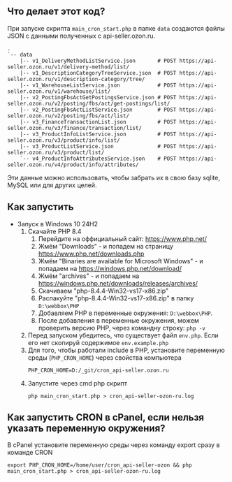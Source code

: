 ## Что делает этот код?

При запуске скрипта `main_cron_start.php` в папке `data` создаются файлы JSON с данными полученных с api-seller.ozon.ru.

```
.
`-- data
    |-- v1_DeliveryMethodListService.json       # POST https://api-seller.ozon.ru/v1/delivery-method/list/
    |-- v1_DescriptionCategoryTreeService.json  # POST https://api-seller.ozon.ru/v1/description-category/tree/
    |-- v1_WarehouseListService.json            # POST https://api-seller.ozon.ru/v1/warehouse/list/
    |-- v2_PostingFbsActGetPostingsService.json # POST https://api-seller.ozon.ru/v2/posting/fbs/act/get-postings/list/
    |-- v2_PostingFbsActListService.json        # POST https://api-seller.ozon.ru/v2/posting/fbs/act/list/
    |-- v3_FinanceTransactionList.json          # POST https://api-seller.ozon.ru/v3/finance/transaction/list/
    |-- v3_ProductInfoListService.json          # POST https://api-seller.ozon.ru/v3/product/info/list/
    |-- v3_ProductListService.json              # POST https://api-seller.ozon.ru/v3/product/list/
    `-- v4_ProductInfoAttributesService.json    # POST https://api-seller.ozon.ru/v4/product/info/attributes/
```

Эти данные можно использовать, чтобы забрать их в свою базу sqlite, MySQL или для других целей.

## Как запустить

- Запуск в Windows 10 24H2
    1. Скачайте PHP 8.4
        1. Перейдите на оффициальный сайт: https://www.php.net/
        1. Жмём "Downloads" - и попадем на страницу https://www.php.net/downloads.php
        1. Жмём "Binaries are available for Microsoft Windows" - и попадаем на https://windows.php.net/download/
        1. Жмём "archives" - и попадаем на https://windows.php.net/downloads/releases/archives/
        1. Скачиваем "php-8.4.4-Win32-vs17-x86.zip"
        1. Распакуйте "php-8.4.4-Win32-vs17-x86.zip" в папку `D:\webbox\PHP`
        1. Добавляем PHP в переменные окружения: `D:\webbox\PHP`.
        1. После добавления в переменные окружения, можем проверить версию PHP, через командну строку: `php -v`
    1. Перед запуском убедитесь, что существует файл `env.php`. Если его нет скопируй содержимое `env.example.php`
    1. Для того, чтобы работали include в PHP, установите переменную среды (`PHP_CRON_HOME`) через свойства компьютера
        ```
        PHP_CRON_HOME=D:/_git/cron_api-seller.ozon.ru
        ```
    1. Запустите через cmd php скрипт
        ```
        php main_cron_start.php > cron_api-seller-ozon-ru.log
        ```

## Как запустить CRON в cPanel, если нельзя указать переменную окружения?

В cPanel установите переменную среды через команду export сразу в команде CRON

```
export PHP_CRON_HOME=/home/user/cron_api-seller-ozon && php main_cron_start.php > cron_api-seller-ozon-ru.log
```
